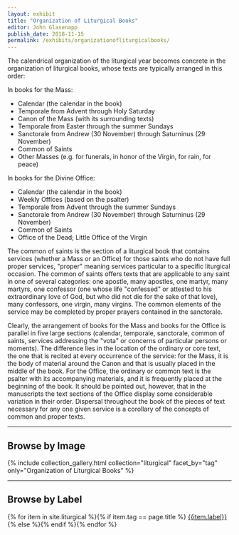 ```yaml
---
layout: exhibit
title: "Organization of Liturgical Books"
editor: John Glasenapp
publish_date: 2018-11-15
permalink: /exhibits/organizationofliturgicalbooks/
---
```


The calendrical organization of the liturgical year becomes concrete in the organization of liturgical books, whose texts are typically arranged in this order:

In books for the Mass:

- Calendar (the calendar in the book)
- Temporale from Advent through Holy Saturday
- Canon of the Mass (with its surrounding texts)
- Temporale from Easter through the summer Sundays
- Sanctorale from Andrew (30 November) through Saturninus (29 November)
- Common of Saints
- Other Masses (e.g. for funerals, in honor of the Virgin, for rain, for peace)

In books for the Divine Office:

- Calendar (the calendar in the book)
- Weekly Offices (based on the psalter)
- Temporale from Advent through the summer Sundays
- Sanctorale from Andrew (30 November) through Saturninus (29 November)
- Common of Saints
- Office of the Dead; Little Office of the Virgin

The common of saints is the section of a liturgical book that contains services (whether a Mass or an Office) for those saints who do not have full proper services, "proper" meaning services particular to a specific liturgical occasion. The common of saints offers texts that are applicable to any saint in one of several categories: one apostle, many apostles, one martyr, many martyrs, one confessor (one whose life "confessed" or attested to his extraordinary love of God, but who did not die for the sake of that love), many confessors, one virgin, many virgins. The common elements of the service may be completed by proper prayers contained in the sanctorale.

Clearly, the arrangement of books for the Mass and books for the Office is parallel in five large sections (calendar, temporale, sanctorale, common of saints, services addressing the "vota" or concerns of particular persons or moments). The difference lies in the location of the ordinary or core text, the one that is recited at every occurrence of the service: for the Mass, it is the body of material around the Canon and that is usually placed in the middle of the book. For the Office, the ordinary or common text is the psalter with its accompanying materials, and it is frequently placed at the beginning of the book. It should be pointed out, however, that in the manuscripts the text sections of the Office display some considerable variation in their order. Dispersal throughout the book of the pieces of text necessary for any one given service is a corollary of the concepts of common and proper texts.

---

## Browse by Image

{% include collection_gallery.html collection="liturgical" facet_by="tag" only="Organization of Liturgical Books" %}

---

## Browse by Label

{% for item in site.liturgical %}{% if item.tag == page.title %}
[{{item.label}}]({{site.baseurl}}{{item.permalink}})
{% else %}{% endif %}{% endfor %}

<!-- ---

UTS MS 019. ff. 14v-15: A collectar from 15th-century Germany with the beginning, on the recto, of a new text section at Advent, "In adventu domini Dominica prima, ad primas vesperas".

Smith Western MS 24, ff. 7v-8r: A breviary copied during the middle years of the 15th century in France, showing on the verso the end of the sanctorale with a rubric for a prayer of Saturnini martiris (29 November), and on the facing recto, the decorated opening of the following text section, "Incipit commune sanctorum, primo de communi unius apostoli...," assigning the rank of "duplex" to the feasts of apostles.
 -->